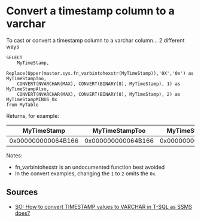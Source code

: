 ﻿# Convert a timestamp column to a varchar

To cast or convert a timestamp column to a varchar column... 2 different ways

	SELECT
		MyTimeStamp,
		Replace(Upper(master.sys.fn_varbintohexstr(MyTimeStamp)),'0X','0x') as MyTimeStampToo,
		CONVERT(NVARCHAR(MAX), CONVERT(BINARY(8), MyTimeStamp), 1) as MyTimeStampAlso,
		CONVERT(NVARCHAR(MAX), CONVERT(BINARY(8), MyTimeStamp), 2) as MyTimeStampMINUS_0x
	from MyTable

Returns, for example:

|MyTimeStamp|MyTimeStampToo|MyTimeStampAlso|MyTimeStampMINUS_0x|
|-------|-----|--------------|--------|
|0x000000000064B166 |0x000000000064B166|0x000000000064B166|000000000064B166|

Notes:

- fn_varbintohexstr is an undocumented function best avoided
- In the convert examples, changing the `1` to `2` omits the `0x`.

## Sources

- [SO: How to convert TIMESTAMP values to VARCHAR in T-SQL as SSMS does?](https://stackoverflow.com/questions/41014533/how-to-convert-timestamp-values-to-varchar-in-t-sql-as-ssms-does)